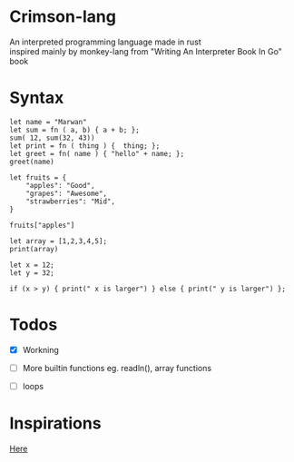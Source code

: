 # Crimson-lang
An interpreted programming language made in rust  
inspired mainly by monkey-lang from "Writing An Interpreter Book In Go" book 


# Syntax 
```
let name = "Marwan"
let sum = fn ( a, b) { a + b; };
sum( 12, sum(32, 43))
let print = fn ( thing ) {  thing; };
let greet = fn( name ) { "hello" + name; };
greet(name)

let fruits = {
    "apples": "Good",
    "grapes": "Awesome",
    "strawberries": "Mid",
}

fruits["apples"]

let array = [1,2,3,4,5];
print(array)

let x = 12;
let y = 32;

if (x > y) { print(" x is larger") } else { print(" y is larger") };

```


# Todos
- [x] Workning
- [ ] More builtin functions eg. readln(), array functions
- [ ] loops


# Inspirations 
[Here](https://github.com/wadackel/rs-monkey-lang) 

